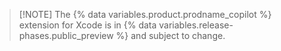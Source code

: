 > [!NOTE] The {% data variables.product.prodname_copilot %} extension for Xcode is in {% data variables.release-phases.public_preview %} and subject to change.
